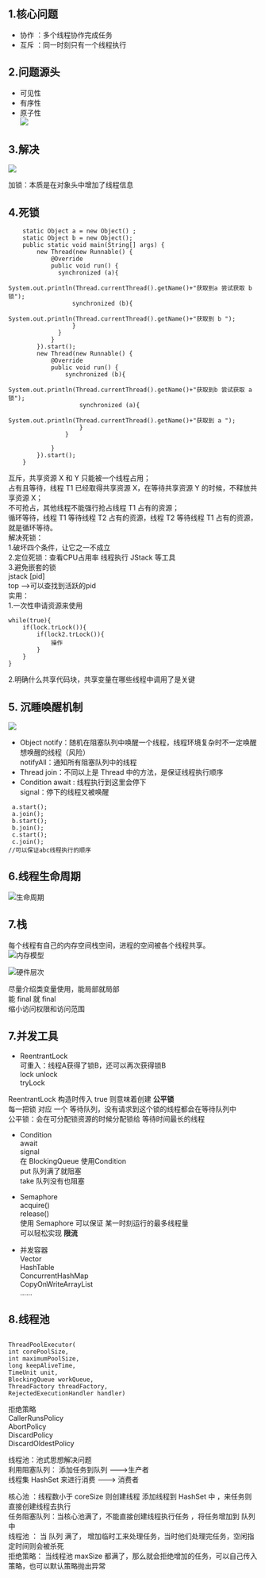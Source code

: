 ## 1.核心问题  
* 协作  ：多个线程协作完成任务
* 互斥  ：同一时刻只有一个线程执行   
## 2.问题源头  
* 可见性  
* 有序性  
* 原子性  
![](https://upload-images.jianshu.io/upload_images/19741117-d0645e507a81a673.png?imageMogr2/auto-orient/strip%7CimageView2/2/w/1240)

## 3.解决  

![](https://upload-images.jianshu.io/upload_images/19741117-a27d79c7eaf26ab4.png?imageMogr2/auto-orient/strip%7CimageView2/2/w/1240)

加锁：本质是在对象头中增加了线程信息  

## 4.死锁   
```
    static Object a = new Object() ;
    static Object b = new Object();
    public static void main(String[] args) {
        new Thread(new Runnable() {
            @Override
            public void run() {
              synchronized (a){
                  System.out.println(Thread.currentThread().getName()+"获取到a 尝试获取 b 锁");
                  synchronized (b){
                      System.out.println(Thread.currentThread().getName()+"获取到 b ");
                  }
              }
            }
        }).start();
        new Thread(new Runnable() {
            @Override
            public void run() {
                synchronized (b){
                    System.out.println(Thread.currentThread().getName()+"获取到b 尝试获取 a 锁");
                    synchronized (a){
                        System.out.println(Thread.currentThread().getName()+"获取到 a ");
                    }
                }

            }
        }).start();
    }

```
互斥，共享资源 X 和 Y 只能被一个线程占用；  
占有且等待，线程 T1 已经取得共享资源 X，在等待共享资源 Y 的时候，不释放共享资源 X；  
不可抢占，其他线程不能强行抢占线程 T1 占有的资源；  
循环等待，线程 T1 等待线程 T2 占有的资源，线程 T2 等待线程 T1 占有的资源，就是循环等待。  
解决死锁：  
1.破坏四个条件，让它之一不成立  
2.定位死锁：查看CPU占用率 线程执行  JStack 等工具  
3.避免嵌套的锁   
jstack [pid]  
top -->可以查找到活跃的pid  
实用：  
1.一次性申请资源来使用        
```
while(true){
    if(lock.trLock()){
        if(lock2.trLock()){
            操作
        }
    }
}
```
2.明确什么共享代码块，共享变量在哪些线程中调用了是关键  

## 5. 沉睡唤醒机制  
![](https://upload-images.jianshu.io/upload_images/19741117-4824f85e4cd1b040.png?imageMogr2/auto-orient/strip%7CimageView2/2/w/1240)

* Object 
notify：随机在阻塞队列中唤醒一个线程，线程环境复杂时不一定唤醒想唤醒的线程（风险）    
notifyAll：通知所有阻塞队列中的线程    
* Thread
join：不同以上是 Thread 中的方法，是保证线程执行顺序  
* Condition
await : 线程执行到这里会停下  
signal：停下的线程又被唤醒   
```
 a.start();
 a.join();
 b.start();
 b.join();
 c.start();
 c.join();
//可以保证abc线程执行的顺序
```  

## 6.线程生命周期   

![生命周期](https://upload-images.jianshu.io/upload_images/19741117-05500789761c4a04.png?imageMogr2/auto-orient/strip%7CimageView2/2/w/1240)

## 7.栈  


每个线程有自己的内存空间栈空间，进程的空间被各个线程共享。  
![内存模型](https://upload-images.jianshu.io/upload_images/19741117-614f3a848fe96125.png?imageMogr2/auto-orient/strip%7CimageView2/2/w/1240)

![硬件层次](https://upload-images.jianshu.io/upload_images/19741117-b6ef570054ba56e3.png?imageMogr2/auto-orient/strip%7CimageView2/2/w/1240)   

尽量介绍类变量使用，能局部就局部  
能 final 就 final  
缩小访问权限和访问范围

## 7.并发工具  
* ReentrantLock    
可重入：线程A获得了锁B，还可以再次获得锁B  
lock
unlock  
tryLock   

ReentrantLock 构造时传入 true 则意味着创建 **公平锁**  
每一把锁 对应 一个 等待队列，没有请求到这个锁的线程都会在等待队列中  
公平锁：会在可分配锁资源的时候分配锁给 等待时间最长的线程  

* Condition    
await  
signal  
在 BlockingQueue 使用Condition  
put  队列满了就阻塞    
take  队列没有也阻塞  

* Semaphore  
acquire()  
release()  
使用 Semaphore 可以保证 某一时刻运行的最多线程量  
可以轻松实现 **限流**  

* 并发容器  
Vector  
HashTable  
ConcurrentHashMap  
CopyOnWriteArrayList  
......  

## 8.线程池  
```

ThreadPoolExecutor( 
int corePoolSize, 
int maximumPoolSize, 
long keepAliveTime, 
TimeUnit unit, 
BlockingQueue workQueue, 
ThreadFactory threadFactory, 
RejectedExecutionHandler handler)  

```  
拒绝策略  
CallerRunsPolicy  
AbortPolicy  
DiscardPolicy  
DiscardOldestPolicy    

线程池：池式思想解决问题  
利用阻塞队列：
添加任务到队列 --->生产者     
线程集 HashSet 来进行消费  ---> 消费者    

核心池 ：线程数小于 coreSize 则创建线程 添加线程到 HashSet 中 ，来任务则直接创建线程去执行   
任务阻塞队列：当核心池满了，不能直接创建线程执行任务  ，将任务增加到 队列中  
线程池 ： 当 队列 满了， 增加临时工来处理任务，当时他们处理完任务，空闲指定时间则会被杀死    
拒绝策略： 当线程池 maxSize 都满了，那么就会拒绝增加的任务，可以自己传入策略，也可以默认策略抛出异常  





